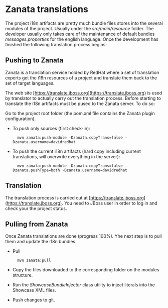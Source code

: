 Zanata translations
==========================

The project i18n artifacts are pretty much bundle files stores into the several modules of the project. Usually under the
_src/main/resource_ folder. The developer usually only takes care of the maintenance of default bundles _messages.properties_
for the english language. Once the development has finished the following translation process begins:

Pushing to Zanata
--------------------

Zanata is a translation service holded by RedHat where a set of translation experts get the i18n resources of a project and
translate them back to the set of target languages.

The web site [https://translate.jboss.org](https://translate.jboss.org) is used by translator to actually carry out the translation
process. Before starting to translate the i18n artifacts must be pused to the Zanata server. To do so:

Go to the project root folder (the pom.xml file contains the Zanata plugin configuration).

* To push only sources (first check-in):

        mvn zanata:push-module -Dzanata.copyTrans=false -Dzanata.username=davidredhat

* To push the current i18n artifacts (hard copy including current translations, will overwrite everything in the server):

        mvn zanata:push-module -Dzanata.copyTrans=false -Dzanata.pushType=both -Dzanata.username=davidredhat


Translation
------------------

The translation process is carried out at [https://translate.jboss.org](https://translate.jboss.org).
You need to JBoss user in order to log in and check your the project status.

Pulling from Zanata
--------------------

Once Zanata translations are done (progress 100%). Yhe next step is to pull them and update the i18n bundles.

* Pull

        mvn zanata:pull

* Copy the files downloaded to the corresponding folder on the modules structure.

* Run the _ShowcaseBundleInjector_ class utility to inject literals into the Showcase XML files.

* Push changes to git.


